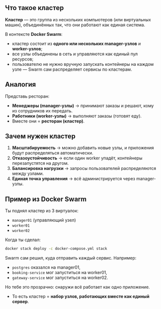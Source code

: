 ## Что такое кластер

**Кластер** — это группа из нескольких компьютеров (или виртуальных машин), объединённых так, что они работают как единая система.

В контексте **Docker Swarm**:

* кластер состоит из **одного или нескольких manager-узлов** и **worker-узлов**;
* все узлы объединены в сеть и управляются как единый пул ресурсов;
* пользователю не нужно вручную запускать контейнеры на каждом узле — Swarm сам распределяет сервисы по кластерам.

## Аналогия

Представь ресторан:

* **Менеджеры (manager-узлы)** → принимают заказы и решают, кому из сотрудников их передать.
* **Работники (worker-узлы)** → выполняют заказы (готовят еду).
* Вместе они = **ресторан (кластер)**.

## Зачем нужен кластер

1. **Масштабируемость** → можно добавить новые узлы, и приложения будут распределяться автоматически.
2. **Отказоустойчивость** → если один worker упадёт, контейнеры перезапустятся на другом.
3. **Балансировка нагрузки** → запросы пользователей распределяются между узлами.
4. **Единая точка управления** → всё администрируется через manager-узлы.

## Пример из Docker Swarm

Ты поднял кластер из 3 виртуалок:

* `manager01` (управляющий узел)
* `worker01`
* `worker02`

Когда ты сделал:

```bash
docker stack deploy -c docker-compose.yml stack
```

Swarm сам решил, куда отправить каждый сервис. Например:

* `postgres` оказался на manager01,
* `booking-service` мог запуститься на worker01,
* `gateway-service` мог запуститься на worker02.

Но тебе это прозрачно: снаружи всё работает как одно приложение.

- То есть кластер = **набор узлов, работающих вместе как единый сервер**.